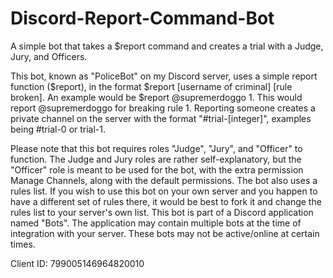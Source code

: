 # Discord-Report-Command-Bot
A simple bot that takes a $report command and creates a trial with a Judge, Jury, and Officers.

This bot, known as "PoliceBot" on my Discord server, uses a simple report function ($report), in the format $report [username of criminal] [rule broken]. An example would be $report @supremerdoggo 1. This would report @supremerdoggo for breaking rule 1.
Reporting someone creates a private channel on the server with the format "#trial-[integer]", examples being #trial-0 or trial-1.

Please note that this bot requires roles "Judge", "Jury", and "Officer" to function. The Judge and Jury roles are rather self-explanatory, but the "Officer" role is meant to be used for the bot, with the extra permission Manage Channels, along with the default permissions.
The bot also uses a rules list. If you wish to use this bot on your own server and you happen to have a different set of rules there, it would be best to fork it and change the rules list to your server's own list.
This bot is part of a Discord application named "Bots". The application may contain multiple bots at the time of integration with your server.
These bots may not be active/online at certain times.

Client ID: 799005146964820010
